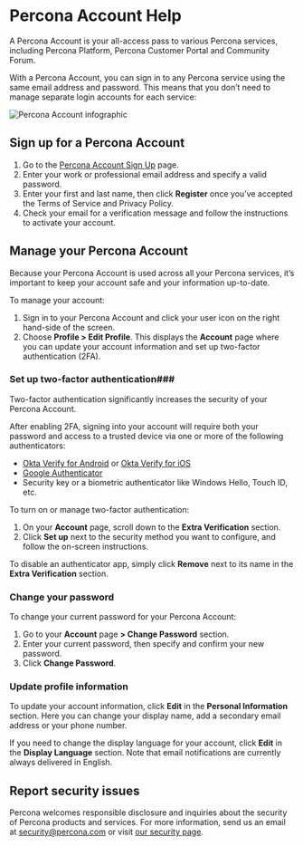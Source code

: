 # Percona Account Help
A Percona Account is your all-access pass to various Percona services, including Percona Platform, Percona Customer Portal and Community Forum.

With a Percona Account, you can sign in to any Percona service using the same email address and password. This means that you don’t need to manage separate login accounts for each service:

![Percona Account infographic](../_images/Percona_Account_infographic.jpg)

## Sign up for a Percona Account
1. Go to the [Percona Account Sign Up](https://id.percona.com/signin/register/) page.
2. Enter your work or professional email address and specify a valid password.
3. Enter your first and last name, then click **Register** once you’ve accepted the Terms of Service and Privacy Policy. 
4. Check your email for a verification message and follow the instructions to activate your account. 
 
## Manage your Percona Account 
Because your Percona Account is used across all your Percona services, it’s important to keep your account safe and your information up-to-date. 


To manage your account:

1. Sign in to your Percona Account and click your user icon on the right hand-side of the screen.
2. Choose **Profile > Edit Profile**. This displays the **Account** page where you can update your account information and set up two-factor authentication (2FA). 

### Set up two-factor authentication###
Two-factor authentication significantly increases the security of your Percona Account. 

After enabling 2FA, signing into your account will require both your password and access to a trusted device via one or more of the following authenticators:

* [Okta Verify for Android](https://play.google.com/store/apps/details?id=com.okta.android.auth) or [Okta Verify for iOS](https://play.google.com/store/apps/details?id=com.okta.android.auth) 
* [Google Authenticator](https://play.google.com/store/apps/details?id=com.google.android.apps.authenticator2)
* Security key or a biometric authenticator like Windows Hello, Touch ID, etc.

To turn on or manage two-factor authentication:

1. On your **Account** page, scroll down to the **Extra Verification** section. 
2. Click **Set up** next to the security method you want to configure, and follow the on-screen instructions.

To disable an authenticator app, simply click **Remove** next to its name in the **Extra Verification** section.

### Change your password

To change your current password for your Percona Account:

1. Go to your **Account** page **> Change Password** section.
2. Enter your current password, then specify and confirm your new password.
3. Click **Change Password**.

### Update profile information

To update your account information, click **Edit** in the **Personal Information** section. Here you can change your display name, add a secondary email address or your phone number. 

If you need to change the display language for your account, click **Edit** in the **Display Language** section. Note that email notifications are currently always delivered in English. 


## Report security issues
Percona welcomes responsible disclosure and inquiries about the security of Percona products and services. For more information, send us an email at <security@percona.com> or visit [our security page](https://www.percona.com/security).
